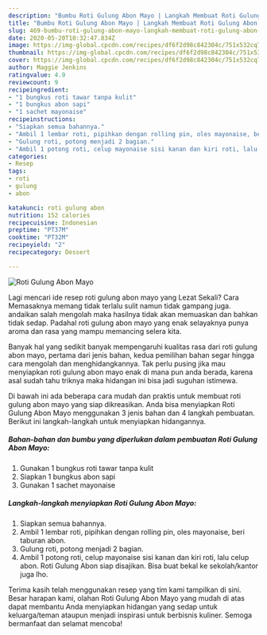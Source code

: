 ```yaml
---
description: "Bumbu Roti Gulung Abon Mayo | Langkah Membuat Roti Gulung Abon Mayo Yang Lezat"
title: "Bumbu Roti Gulung Abon Mayo | Langkah Membuat Roti Gulung Abon Mayo Yang Lezat"
slug: 469-bumbu-roti-gulung-abon-mayo-langkah-membuat-roti-gulung-abon-mayo-yang-lezat
date: 2020-05-20T10:32:47.834Z
image: https://img-global.cpcdn.com/recipes/df6f2d98c842304c/751x532cq70/roti-gulung-abon-mayo-foto-resep-utama.jpg
thumbnail: https://img-global.cpcdn.com/recipes/df6f2d98c842304c/751x532cq70/roti-gulung-abon-mayo-foto-resep-utama.jpg
cover: https://img-global.cpcdn.com/recipes/df6f2d98c842304c/751x532cq70/roti-gulung-abon-mayo-foto-resep-utama.jpg
author: Maggie Jenkins
ratingvalue: 4.9
reviewcount: 9
recipeingredient:
- "1 bungkus roti tawar tanpa kulit"
- "1 bungkus abon sapi"
- "1 sachet mayonaise"
recipeinstructions:
- "Siapkan semua bahannya."
- "Ambil 1 lembar roti, pipihkan dengan rolling pin, oles mayonaise, beri taburan abon."
- "Gulung roti, potong menjadi 2 bagian."
- "Ambil 1 potong roti, celup mayonaise sisi kanan dan kiri roti, lalu celup abon. Roti Gulung Abon siap disajikan. Bisa buat bekal ke sekolah/kantor juga lho."
categories:
- Resep
tags:
- roti
- gulung
- abon

katakunci: roti gulung abon 
nutrition: 152 calories
recipecuisine: Indonesian
preptime: "PT37M"
cooktime: "PT32M"
recipeyield: "2"
recipecategory: Dessert

---
```



![Roti Gulung Abon Mayo](https://img-global.cpcdn.com/recipes/df6f2d98c842304c/751x532cq70/roti-gulung-abon-mayo-foto-resep-utama.jpg)

Lagi mencari ide resep roti gulung abon mayo yang Lezat Sekali? Cara Memasaknya memang tidak terlalu sulit namun tidak gampang juga. andaikan salah mengolah maka hasilnya tidak akan memuaskan dan bahkan tidak sedap. Padahal roti gulung abon mayo yang enak selayaknya punya aroma dan rasa yang mampu memancing selera kita.



Banyak hal yang sedikit banyak mempengaruhi kualitas rasa dari roti gulung abon mayo, pertama dari jenis bahan, kedua pemilihan bahan segar hingga cara mengolah dan menghidangkannya. Tak perlu pusing jika mau menyiapkan roti gulung abon mayo enak di mana pun anda berada, karena asal sudah tahu triknya maka hidangan ini bisa jadi suguhan istimewa.


Di bawah ini ada beberapa cara mudah dan praktis untuk membuat roti gulung abon mayo yang siap dikreasikan. Anda bisa menyiapkan Roti Gulung Abon Mayo menggunakan 3 jenis bahan dan 4 langkah pembuatan. Berikut ini langkah-langkah untuk menyiapkan hidangannya.

<!--inarticleads1-->

##### Bahan-bahan dan bumbu yang diperlukan dalam pembuatan Roti Gulung Abon Mayo:

1. Gunakan 1 bungkus roti tawar tanpa kulit
1. Siapkan 1 bungkus abon sapi
1. Gunakan 1 sachet mayonaise




<!--inarticleads2-->

##### Langkah-langkah menyiapkan Roti Gulung Abon Mayo:

1. Siapkan semua bahannya.
1. Ambil 1 lembar roti, pipihkan dengan rolling pin, oles mayonaise, beri taburan abon.
1. Gulung roti, potong menjadi 2 bagian.
1. Ambil 1 potong roti, celup mayonaise sisi kanan dan kiri roti, lalu celup abon. Roti Gulung Abon siap disajikan. Bisa buat bekal ke sekolah/kantor juga lho.




Terima kasih telah menggunakan resep yang tim kami tampilkan di sini. Besar harapan kami, olahan Roti Gulung Abon Mayo yang mudah di atas dapat membantu Anda menyiapkan hidangan yang sedap untuk keluarga/teman ataupun menjadi inspirasi untuk berbisnis kuliner. Semoga bermanfaat dan selamat mencoba!
